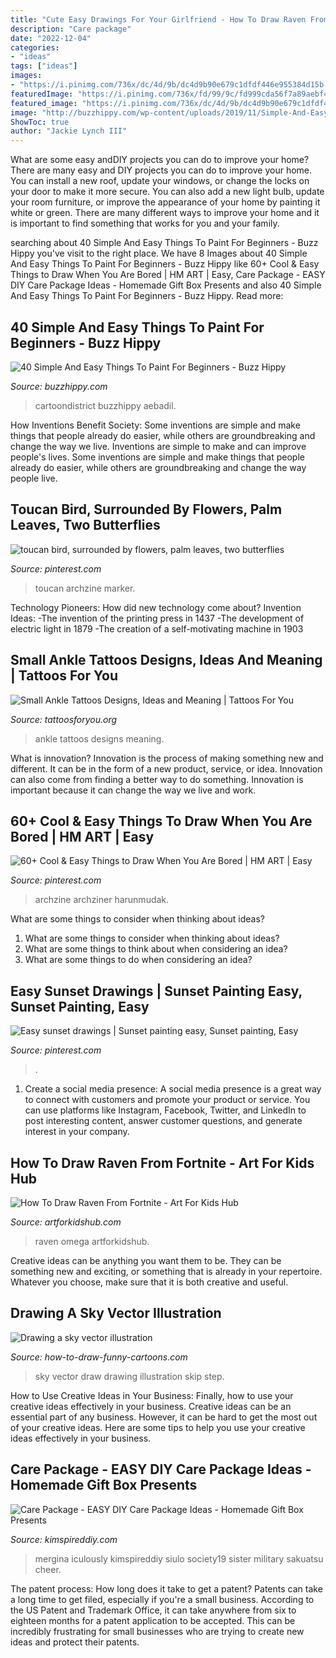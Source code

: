 ```yaml
---
title: "Cute Easy Drawings For Your Girlfriend - How To Draw Raven From Fortnite"
description: "Care package"
date: "2022-12-04"
categories:
- "ideas"
tags: ["ideas"]
images:
- "https://i.pinimg.com/736x/dc/4d/9b/dc4d9b90e679c1dfdf446e955384d15b.jpg"
featuredImage: "https://i.pinimg.com/736x/fd/99/9c/fd999cda56f7a89aebf43f58b7637338.jpg"
featured_image: "https://i.pinimg.com/736x/dc/4d/9b/dc4d9b90e679c1dfdf446e955384d15b.jpg"
image: "http://buzzhippy.com/wp-content/uploads/2019/11/Simple-And-Easy-Painting-Ideas-For-Beginners-5-1.jpg"
ShowToc: true
author: "Jackie Lynch III"
---
```



What are some easy andDIY projects you can do to improve your home?
There are many easy and DIY projects you can do to improve your home. You can install a new roof, update your windows, or change the locks on your door to make it more secure. You can also add a new light bulb, update your room furniture, or improve the appearance of your home by painting it white or green. There are many different ways to improve your home and it is important to find something that works for you and your family.

	

		
searching about 40 Simple And Easy Things To Paint For Beginners - Buzz Hippy you've visit to the right place. We have 8 Images about 40 Simple And Easy Things To Paint For Beginners - Buzz Hippy like 60+ Cool &amp; Easy Things to Draw When You Are Bored | HM ART | Easy, Care Package - EASY DIY Care Package Ideas - Homemade Gift Box Presents and also 40 Simple And Easy Things To Paint For Beginners - Buzz Hippy. Read more:
		
    
## 40 Simple And Easy Things To Paint For Beginners - Buzz Hippy

<img loading=lazy src="http://buzzhippy.com/wp-content/uploads/2019/11/Simple-And-Easy-Painting-Ideas-For-Beginners-5-1.jpg" onerror="this.onerror=null;this.src='https://tse2.mm.bing.net/th?id=OIP.qbY0vV-784cPmi1102YVZwHaLD&amp;pid=15.1';" alt="40 Simple And Easy Things To Paint For Beginners - Buzz Hippy">

_Source: buzzhippy.com_

>cartoondistrict buzzhippy aebadil. 

	

How Inventions Benefit Society: Some inventions are simple and make things that people already do easier, while others are groundbreaking and change the way we live.
Inventions are simple to make and can improve people's lives. Some inventions are simple and make things that people already do easier, while others are groundbreaking and change the way people live.

    
## Toucan Bird, Surrounded By Flowers, Palm Leaves, Two Butterflies

<img loading=lazy src="https://i.pinimg.com/736x/4d/93/5b/4d935bb28ed860515dec8307edc4121b.jpg" onerror="this.onerror=null;this.src='https://tse2.mm.bing.net/th?id=OIP.3wudzLtw4fNVWDTdH994IQHaJ3&amp;pid=15.1';" alt="toucan bird, surrounded by flowers, palm leaves, two butterflies">

_Source: pinterest.com_

>toucan archzine marker. 

	

Technology Pioneers: How did new technology come about?
Invention Ideas: 
-The invention of the printing press in 1437 
-The development of electric light in 1879 
-The creation of a self-motivating machine in 1903

    
## Small Ankle Tattoos Designs, Ideas And Meaning | Tattoos For You

<img loading=lazy src="https://www.tattoosforyou.org/wp-content/uploads/2016/02/Small-Ankle-Tattoos-for-Women.jpg" onerror="this.onerror=null;this.src='https://tse3.mm.bing.net/th?id=OIP.TRFm_KrrZWkvU-7-wp0WawHaJ4&amp;pid=15.1';" alt="Small Ankle Tattoos Designs, Ideas and Meaning | Tattoos For You">

_Source: tattoosforyou.org_

>ankle tattoos designs meaning. 

	

What is innovation?
Innovation is the process of making something new and different. It can be in the form of a new product, service, or idea. Innovation can also come from finding a better way to do something. Innovation is important because it can change the way we live and work.

    
## 60+ Cool &amp; Easy Things To Draw When You Are Bored | HM ART | Easy

<img loading=lazy src="https://i.pinimg.com/736x/dc/4d/9b/dc4d9b90e679c1dfdf446e955384d15b.jpg" onerror="this.onerror=null;this.src='https://tse2.mm.bing.net/th?id=OIP.joihaJwzMAia4AQ_4s1OBAHaLP&amp;pid=15.1';" alt="60+ Cool &amp; Easy Things to Draw When You Are Bored | HM ART | Easy">

_Source: pinterest.com_

>archzine archziner harunmudak. 

	

What are some things to consider when thinking about ideas?
1. What are some things to consider when thinking about ideas?
2. What are some things to think about when considering an idea?
3. What are some things to do when considering an idea?

    
## Easy Sunset Drawings | Sunset Painting Easy, Sunset Painting, Easy

<img loading=lazy src="https://i.pinimg.com/736x/fd/99/9c/fd999cda56f7a89aebf43f58b7637338.jpg" onerror="this.onerror=null;this.src='https://tse3.mm.bing.net/th?id=OIP.nzu2CpnEfcKZTzQpjzQG_AHaKp&amp;pid=15.1';" alt="Easy sunset drawings | Sunset painting easy, Sunset painting, Easy">

_Source: pinterest.com_

>. 

	

1. Create a social media presence: A social media presence is a great way to connect with customers and promote your product or service. You can use platforms like Instagram, Facebook, Twitter, and LinkedIn to post interesting content, answer customer questions, and generate interest in your company.

    
## How To Draw Raven From Fortnite - Art For Kids Hub

<img loading=lazy src="https://www.artforkidshub.com/wp-content/uploads/2018/07/how-to-draw-raven-fortnite-feature.jpg" onerror="this.onerror=null;this.src='https://tse4.mm.bing.net/th?id=OIP.nwDm7C5jIsvNe7-EoR0UHwHaEJ&amp;pid=15.1';" alt="How To Draw Raven From Fortnite - Art For Kids Hub">

_Source: artforkidshub.com_

>raven omega artforkidshub. 

	

Creative ideas can be anything you want them to be. They can be something new and exciting, or something that is already in your repertoire. Whatever you choose, make sure that it is both creative and useful.

    
## Drawing A Sky Vector Illustration

<img loading=lazy src="http://www.how-to-draw-funny-cartoons.com/image-files/sky-vector-008.jpg" onerror="this.onerror=null;this.src='https://tse1.mm.bing.net/th?id=OIP.54LzxQawcA9XwQjVg4eLjQHaF7&amp;pid=15.1';" alt="Drawing a sky vector illustration">

_Source: how-to-draw-funny-cartoons.com_

>sky vector draw drawing illustration skip step. 

	

How to Use Creative Ideas in Your Business: Finally, how to use your creative ideas effectively in your business.
Creative ideas can be an essential part of any business. However, it can be hard to get the most out of your creative ideas. Here are some tips to help you use your creative ideas effectively in your business.

    
## Care Package - EASY DIY Care Package Ideas - Homemade Gift Box Presents

<img loading=lazy src="https://kimspireddiy.com/wp-content/uploads/2020/04/diy-care-package-red-1-1.jpg" onerror="this.onerror=null;this.src='https://tse3.mm.bing.net/th?id=OIP.-Zir2b1mdWcy1RSRM2rndQHaNM&amp;pid=15.1';" alt="Care Package - EASY DIY Care Package Ideas - Homemade Gift Box Presents">

_Source: kimspireddiy.com_

>mergina iculously kimspireddiy siulo society19 sister military sakuatsu cheer. 

	

The patent process: How long does it take to get a patent?
Patents can take a long time to get filed, especially if you're a small business. According to the US Patent and Trademark Office, it can take anywhere from six to eighteen months for a patent application to be accepted. This can be incredibly frustrating for small businesses who are trying to create new ideas and protect their patents.

